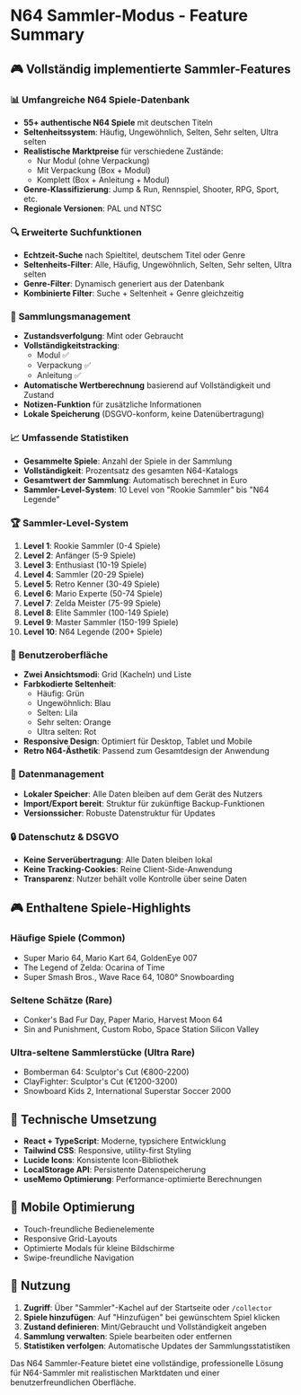 # N64 Sammler-Modus - Feature Summary

## 🎮 Vollständig implementierte Sammler-Features

### 📊 **Umfangreiche N64 Spiele-Datenbank**
- **55+ authentische N64 Spiele** mit deutschen Titeln
- **Seltenheitssystem**: Häufig, Ungewöhnlich, Selten, Sehr selten, Ultra selten
- **Realistische Marktpreise** für verschiedene Zustände:
  - Nur Modul (ohne Verpackung)
  - Mit Verpackung (Box + Modul)
  - Komplett (Box + Anleitung + Modul)
- **Genre-Klassifizierung**: Jump & Run, Rennspiel, Shooter, RPG, Sport, etc.
- **Regionale Versionen**: PAL und NTSC

### 🔍 **Erweiterte Suchfunktionen**
- **Echtzeit-Suche** nach Spieltitel, deutschem Titel oder Genre
- **Seltenheits-Filter**: Alle, Häufig, Ungewöhnlich, Selten, Sehr selten, Ultra selten
- **Genre-Filter**: Dynamisch generiert aus der Datenbank
- **Kombinierte Filter**: Suche + Seltenheit + Genre gleichzeitig

### 🎯 **Sammlungsmanagement**
- **Zustandsverfolgung**: Mint oder Gebraucht
- **Vollständigkeitstracking**: 
  - Modul ✅
  - Verpackung ✅
  - Anleitung ✅
- **Automatische Wertberechnung** basierend auf Vollständigkeit und Zustand
- **Notizen-Funktion** für zusätzliche Informationen
- **Lokale Speicherung** (DSGVO-konform, keine Datenübertragung)

### 📈 **Umfassende Statistiken**
- **Gesammelte Spiele**: Anzahl der Spiele in der Sammlung
- **Vollständigkeit**: Prozentsatz des gesamten N64-Katalogs
- **Gesamtwert der Sammlung**: Automatisch berechnet in Euro
- **Sammler-Level-System**: 10 Level von "Rookie Sammler" bis "N64 Legende"

### 🏆 **Sammler-Level-System**
1. **Level 1**: Rookie Sammler (0-4 Spiele)
2. **Level 2**: Anfänger (5-9 Spiele)
3. **Level 3**: Enthusiast (10-19 Spiele)
4. **Level 4**: Sammler (20-29 Spiele)
5. **Level 5**: Retro Kenner (30-49 Spiele)
6. **Level 6**: Mario Experte (50-74 Spiele)
7. **Level 7**: Zelda Meister (75-99 Spiele)
8. **Level 8**: Elite Sammler (100-149 Spiele)
9. **Level 9**: Master Sammler (150-199 Spiele)
10. **Level 10**: N64 Legende (200+ Spiele)

### 🎨 **Benutzeroberfläche**
- **Zwei Ansichtsmodi**: Grid (Kacheln) und Liste
- **Farbkodierte Seltenheit**: 
  - Häufig: Grün
  - Ungewöhnlich: Blau
  - Selten: Lila
  - Sehr selten: Orange
  - Ultra selten: Rot
- **Responsive Design**: Optimiert für Desktop, Tablet und Mobile
- **Retro N64-Ästhetik**: Passend zum Gesamtdesign der Anwendung

### 💾 **Datenmanagement**
- **Lokaler Speicher**: Alle Daten bleiben auf dem Gerät des Nutzers
- **Import/Export bereit**: Struktur für zukünftige Backup-Funktionen
- **Versionssicher**: Robuste Datenstruktur für Updates

### 🔒 **Datenschutz & DSGVO**
- **Keine Serverübertragung**: Alle Daten bleiben lokal
- **Keine Tracking-Cookies**: Reine Client-Side-Anwendung
- **Transparenz**: Nutzer behält volle Kontrolle über seine Daten

## 🎮 **Enthaltene Spiele-Highlights**

### Häufige Spiele (Common)
- Super Mario 64, Mario Kart 64, GoldenEye 007
- The Legend of Zelda: Ocarina of Time
- Super Smash Bros., Wave Race 64, 1080° Snowboarding

### Seltene Schätze (Rare)
- Conker's Bad Fur Day, Paper Mario, Harvest Moon 64
- Sin and Punishment, Custom Robo, Space Station Silicon Valley

### Ultra-seltene Sammlerstücke (Ultra Rare)
- Bomberman 64: Sculptor's Cut (€800-2200)
- ClayFighter: Sculptor's Cut (€1200-3200)
- Snowboard Kids 2, International Superstar Soccer 2000

## 🚀 **Technische Umsetzung**
- **React + TypeScript**: Moderne, typsichere Entwicklung
- **Tailwind CSS**: Responsive, utility-first Styling
- **Lucide Icons**: Konsistente Icon-Bibliothek
- **LocalStorage API**: Persistente Datenspeicherung
- **useMemo Optimierung**: Performance-optimierte Berechnungen

## 📱 **Mobile Optimierung**
- Touch-freundliche Bedienelemente
- Responsive Grid-Layouts
- Optimierte Modals für kleine Bildschirme
- Swipe-freundliche Navigation

## 🔄 **Nutzung**
1. **Zugriff**: Über "Sammler"-Kachel auf der Startseite oder `/collector`
2. **Spiele hinzufügen**: Auf "Hinzufügen" bei gewünschtem Spiel klicken
3. **Zustand definieren**: Mint/Gebraucht und Vollständigkeit angeben
4. **Sammlung verwalten**: Spiele bearbeiten oder entfernen
5. **Statistiken verfolgen**: Automatische Updates der Sammlungsstatistiken

Das N64 Sammler-Feature bietet eine vollständige, professionelle Lösung für N64-Sammler mit realistischen Marktdaten und einer benutzerfreundlichen Oberfläche.